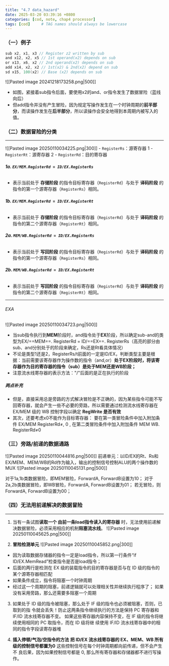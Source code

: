 ```yaml
---
title: "4.7 data_hazard"
date: 2025-03-20 03:39:16 +0800
categories: [cod, note, chap4 processor]
tags: [cod]     # TAG names should always be lowercase
---
```

### （一）例子

```c
sub x2, x1, x3 // Register z2 written by sub
and x12, x2, x5 // 1st operand(x2) depends on sub
or x13, x6, x2 // 2nd operand(x2) depends on sub
add x14, x2, x2 // 1st(x2) & 2nd(x2) depend on sub
sd x15, 100(x2) // Base (x2) depends on sub
```

![[Pasted image 20241218173258.png|500]]

- 如图，紧接着sub指令后面，要使用x2的and、or指令发生了数据冒险（蓝线向后）
- 但add指令并没有产生冒险，因为规定写操作发生在一个时钟周期的**前半部分**，而读操作发生在**后半部分**，所以读操作会安全地得到本周期内被写入的值。


### （二）数据冒险的分类
---
![[Pasted image 20250110034225.png|300]]
    - `RegisterRs`：源寄存器 1
    - `RegisterRt`：源寄存器 2
    - `RegisterRd`：目的寄存器

###### **1a. `EX/MEM.RegisterRd = ID/EX.RegisterRs`**

- 表示当前处于 **存储阶段** 的指令目标寄存器（`RegisterRd`）与处于 **译码阶段** 的指令的第一个源寄存器（`RegisterRs`）相同。

###### **1b. `EX/MEM.RegisterRd = ID/EX.RegisterRt`**

- 表示当前处于 **存储阶段** 的指令目标寄存器（`RegisterRd`）与处于 **译码阶段** 的指令的第二个源寄存器（`RegisterRt`）相同。

###### **2a. `MEM/WB.RegisterRd = ID/EX.RegisterRs`**

- 表示当前处于 **写回阶段** 的指令目标寄存器（`RegisterRd`）与处于 **译码阶段** 的指令的第一个源寄存器（`RegisterRs`）相同。

###### **2b. `MEM/WB.RegisterRd = ID/EX.RegisterRt`**

- 表示当前处于 **写回阶段** 的指令目标寄存器（`RegisterRd`）与处于 **译码阶段** 的指令的第二个源寄存器（`RegisterRt`）相同。
---
###### EXA
![[Pasted image 20250110034723.png|500]]
- 当sub指令执行到**MEM**阶段时，and指令处于**EX**阶段，所以确定sub-and的类型为EX/==MEM==. RegisterRd = ID/==EX==. RegisterRs（高亮的部分由sub、and分别处于的阶段来确定，Rs还是Rt看具体情况）
- 不论是类型1还是2，RegisterRs/t前面的一定是ID/EX，判断类型主要是根据：当前需要该寄存器作为操作数的指令（and,or）**处于EX阶段时，将该寄存器作为目的寄存器的指令（sub）是处于MEM还是WB阶段；**
- 注意流水线寄存器的表示方法："/"后面的是正在执行的阶段


##### 两点补充
- 但是，直接采用总是旁路的方式解决冒险是不正确的，因为某些指令可能不写回寄存器，就会产生一些不必要的旁路，所以需要通过检测流水线寄存器在 EX/MEM 级的 WB 控制字段以确定 **RegWrite 是否有效**
- 其次，还要考虑x0不能作为目标寄存器： 要在第一类冒险条件中加入附加条件 EX/MEM RegisterRd≠, 0 , 在第二类冒险条件中加入附加条件 MEM WB. RegisterRd≠0


### （三）旁路/前递的数据通路
![[Pasted image 20250110044816.png|500]]
前递单元：以ID/EX的Rt、Rs和EX/MEM、MEM/WB的Rd作为输入，输出的控制信号控制ALU的两个操作数的MUX
![[Pasted image 20250110045131.png|500]]

对于1a,1b类数据冒险，即MEM冒险，ForwardA, ForwardB设置为10；
对于2a,2b类数据冒险，即WB冒险，ForwardA, ForwardB设置为01；
若无冒险，则ForwardA, ForwardB设置为00；

### （四）无法用前递解决的数据冒险
---
1. 当有一条试图**读取一个 由前一条load指令读入的寄存器** 时，无法使用前递解决数据冒险，必须采用相应的机制**阻塞流水线**。
	![[Pasted image 20250110045625.png|500]]

2. **冒险检测单元**
	![[Pasted image 20250110045852.png|300]]
- 因为读取数据存储器的指令一定是load指令，所以第一行条件“if ID/EX.MemRead”检查指令是否是load指令；
- 后面的两行是检测在 EX 级的装载指令的目的寄存器是否与在 ID 级的指令的某个源寄存器相匹配
- 如果条件成立，指令将阻塞一个时钟周期
- 经过这一个周期的阻塞，前递逻辑就可以处理相关性并继续执行程序了；
	如果没有采用旁路，那么还需要多阻塞一个周期

3. 如果处于 ID 级的指令被阻塞，那么处于 IF 级的指令也必须被阻塞，否则，已取到的指
令就会丢失！防止这两条指令继续执行的方法是保持 PC 寄存器和 IF/ID 流水线寄存器不变。
	如果这些寄存器内容保持不变，在 IF 级的指令将继续使用相同的 PC 取指令，而在 ID 级将继
续使用 IF/ID 流水线寄存器中的相同的指令字段读寄存器堆

4.  **插入停顿/气泡/空指令的方法**
**把 ID/EX 流水线寄存器的 EX、MEM、WB 所有级的控制信号都置为0**
	这些控制信号在每个时钟周期都向前传递，但不会产生不 良后果，因为如果控制信号都是 0, 那么所有寄存器和存储器都不进行写操作。

